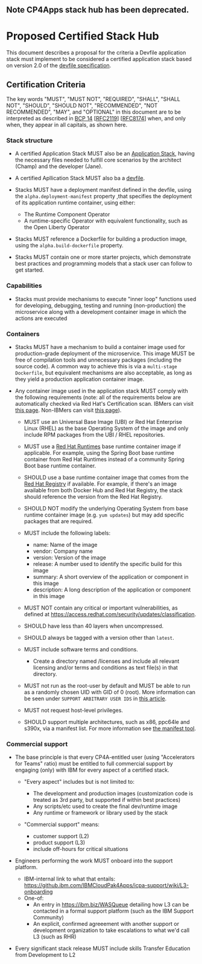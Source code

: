 ## Note CP4Apps stack hub has been deprecated. 

# Proposed Certified Stack Hub

This document describes a proposal for the criteria a Devfile application stack must implement to be considered a certified application stack based on version 2.0 of the [devfile specification](https://devfile.github.io/devfile/index.html).

## Certification Criteria
The key words "MUST", "MUST NOT", "REQUIRED", "SHALL", "SHALL NOT", "SHOULD",
"SHOULD NOT", "RECOMMENDED", "NOT RECOMMENDED", "MAY", and "OPTIONAL" in this
document are to be interpreted as described in [BCP
14](https://tools.ietf.org/html/bcp14)
[[RFC2119](https://tools.ietf.org/html/rfc2119)]
[[RFC8174](https://tools.ietf.org/html/rfc8174)] when, and only when, they
appear in all capitals, as shown here.

### Stack structure

* A certified Application Stack MUST also be an [Application Stack](https://github.com/IBM/cp4apps-hub/tree/devfile_cert#application-stacks), having the necessary files needed to fulfill core scenarios by the architect (Champ) and the developer (Jane).

* A certified Apllication Stack MUST also ba a [devfile](https://odo.dev/file-reference/).

* Stacks MUST have a deployment manifest defined in the devfile, using the `alpha.deployment-manifest` property ,that specifies the deployment of its application runtime container, using either:
  * The Runtime Component Operator
  * A runtime-specific Operator with equivalent functionality, such as the Open Liberty Operator

* Stacks MUST reference a Dockerfile for building a production image, using the `alpha.build-dockerfile` property.

* Stacks MUST contain one or more starter projects, which demonstrate best practices and programming models that a stack user can follow to get started.  

### Capabilities

* Stacks must provide mechanisms to execute "inner loop" functions used for developing, debugging, testing and running (non-production) the microservice along with a development container image in which the actions are executed 

### Containers

* Stacks MUST have a mechanism to build a container image used for production-grade deployment of the microservice.  This image MUST be free of compilation tools and unnecessary packages (including the source code).  A common way to achieve this is via a `multi-stage Dockerfile`, but equivalent mechanisms are also acceptable, as long as they yield a production application container image.  

* Any container image used in the application stack MUST comply with the following requirements (note: all of the requirements below are automatically checked via Red Hat's Certification scan.  IBMers can visit [this page](https://playbook.cloudpaklab.ibm.com/getting-started/red-hat-openshift/image-certification/red-hat-certification-portal-and-apis).  Non-IBMers can visit [this page](https://connect.redhat.com/resources/container-certification-overview)).  

  * MUST use an Universal Base Image (UBI) or Red Hat Enterprise Linux (RHEL) as the base Operating System of the image and only include RPM packages from the UBI / RHEL repositories.
  
  * MUST use a [Red Hat Runtimes](https://www.redhat.com/en/products/runtimes) base runtime container image if applicable.  For example, using the Spring Boot base runtime container from Red Hat Runtimes instead of a community Spring Boot base runtime container.
  
  * SHOULD use a base runtime container image that comes from the [Red Hat Registry](https://catalog.redhat.com/software/containers/explore) if available.  For example, if there's an image available from both Docker Hub and Red Hat Registry, the stack should reference the version from the Red Hat Registry.
  
  * SHOULD NOT modify the underlying Operating System from base runtime container image (e.g. `yum updates`) but may add specific packages that are required.
  
  * MUST include the following labels:
    * name: Name of the image
    * vendor: Company name
    * version: Version of the image
    * release: A number used to identify the specific build for this image
    * summary: A short overview of the application or component in this image
    * description:  A long description of the application or component in this image

  * MUST NOT contain any critical or important vulnerabilities, as defined at https://access.redhat.com/security/updates/classification.
  
  * SHOULD have less than 40 layers when uncompressed.

  * SHOULD always be tagged with a version other than `latest`.
  
  * MUST include software terms and conditions.
    * Create a directory named /licenses and include all relevant licensing and/or terms and conditions as text file(s) in that directory.
   
  * MUST not run as the root-user by default and MUST be able to run as a randomly chosen UID with GID of 0 (root).  More information can be seen under `SUPPORT ARBITRARY USER IDS` in [this article](https://docs.openshift.com/container-platform/4.3/openshift_images/create-images.html#images-create-guide-openshift_create-images).
  
  * MUST not request host-level privileges.
    
  * SHOULD support multiple architectures, such as x86, ppc64le and s390x, via a manifest list. For more information see [the manifest tool](https://github.com/estesp/manifest-tool/releases).
    
### Commercial support

* The base principle is that every CP4A-entitled user (using "Accelerators for Teams" ratio) must be entitled to full commercial support by engaging (only) with IBM for every aspect of a certified stack.
  * "Every aspect" includes but is not limited to:
    * The development and production images (customization code is treated as 3rd party, but supported if within best practices)
    * Any scripts/etc used to create the final dev/runtime image
    * Any runtime or framework or library used by the stack
    
  * "Commercial support" means:
    * customer support (L2)
    * product support (L3)
    * include off-hours for critical situations
        
* Engineers performing the work MUST onboard into the support platform.
   * IBM-internal link to what that entails: https://github.ibm.com/IBMCloudPak4Apps/icpa-support/wiki/L3-onboarding
   * One-of:
     * An entry in https://ibm.biz/WASQueue detailing how L3 can be contacted in a formal support platform (such as the IBM Support Community)
     * An explicit, confirmed agreeement with another support or development organization to take escalations to what we'd call L3 (such as RHR)
   
* Every significant stack release MUST include skills Transfer Education from Development to L2
